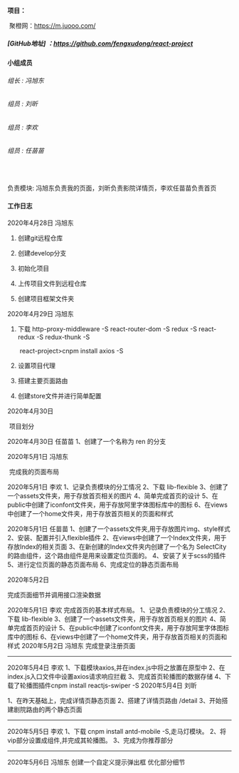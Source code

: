 **项目：**

​		聚橙网：https://m.juooo.com/

##### 			[GitHub地址]  ：https://github.com/fengxudong/react-project

#### **小组成员**

###### 		组长 : 冯旭东

###### 		组员 : 刘昕

###### 		组员 : 李欢

###### 		组员 : 任苗苗

​	

负责模块: 冯旭东负责我的页面，刘昕负责影院详情页，李欢任苗苗负责首页

#### **工作日志**

2020年4月28日  冯旭东

1.  创建git远程仓库
2.  创建develop分支
3.  初始化项目
4.  上传项目文件到远程仓库

5. 创建项目框架文件夹

2020年4月29日  冯旭东

1. 下载   http-proxy-middleware -S
   	  	react-router-dom -S
      	   redux -S
       	  react-redux -S
   		  redux-thunk -S

   ​         react-project>cnpm install axios -S

2. 设置项目代理 

3. 搭建主要页面路由

4. 创建store文件并进行简单配置

2020年4月30日 

​	项目划分

2020年4月30日
任苗苗
1、创建了一个名称为 ren 的分支 

2020年5月1日 冯旭东 

​	完成我的页面布局

2020年5月1日 李欢
1、记录负责模块的分工情况
2、下载  lib-flexible
3、创建了一个assets文件夹，用于存放首页相关的图片
4、简单完成首页的设计
5、在public中创建了iconfont文件夹，用于存放阿里字体图标库中的图标
6、在views中创建了一个home文件夹，用于存放首页相关的页面和样式

2020年5月1日
任苗苗
1、创建了一个assets文件夹,用于存放图片img、style样式
2、安装、配置并引入flexible插件
2、在views中创建了一个Index文件夹，用于存放Index的相关页面
3、在新创建的Index文件夹内创建了一个名为 SelectCity 的路由组件，这个路由组件是用来设置定位页面的。
4、安装了关于scss的插件
5、进行定位页面的静态页面布局
6、完成定位的静态页面布局

2020年5月2日 

完成页面细节并调用接口渲染数据

2020年5月1日 李欢
	完成首页的基本样式布局。
1、记录负责模块的分工情况
2、下载  lib-flexible
3、创建了一个assets文件夹，用于存放首页相关的图片
4、简单完成首页的设计
5、在public中创建了iconfont文件夹，用于存放阿里字体图标库中的图标
6、在views中创建了一个home文件夹，用于存放首页相关的页面和样式
2020年5月2日 冯旭东
	完成登录注册页面

**********************************************************
2020年5月4日 李欢
1、下载模块axios,并在index.js中将之放置在原型中
2、在index.js入口文件中设置axios请求响应拦截
3、完成首页轮播图的数据存储
4、下载了轮播图插件cnpm install reactjs-swiper -S
2020年5月4日 刘昕

1、在昨天基础上，完成详情页静态页面
2、搭建了详情页路由 /detail
3、开始搭建剧院路由的两个静态页面
**********************************************************
2020年5月5日 李欢
1、下载 cnpm install antd-mobile -S,走马灯模块。
2、将vip部分设置成组件,并完成其轮播图。
3、完成为你推荐部分
**********************************************************
2020年5月6日 冯旭东 
	创建一个自定义提示弹出框
	优化部分细节